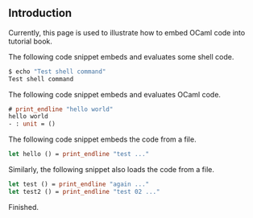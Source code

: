 Introduction
-----------------------------------------------------------

Currently, this page is used to illustrate how to embed OCaml code into tutorial book.

The following code snippet embeds and evaluates some shell code.

```sh
$ echo "Test shell command"
Test shell command
```

The following code snippet embeds and evaluates OCaml code.

```ocaml
# print_endline "hello world"
hello world
- : unit = ()
```

The following code snippet embeds the code from a file.

```ocaml file=../../examples/code/introduction/hello.ml
let hello () = print_endline "test ..."
```

Similarly, the following snippet also loads the code from a file.

```ocaml file=../../examples/code/introduction/world.ml
let test () = print_endline "again ..."
let test2 () = print_endline "test 02 ..."
```

Finished.
